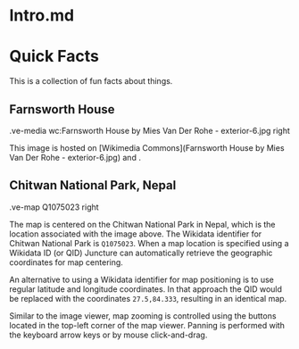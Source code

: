 # Intro.md

# Quick Facts

This is a collection of fun facts about things.

## Farnsworth House

.ve-media wc:Farnsworth House by Mies Van Der Rohe - exterior-6.jpg right



This image is hosted on [Wikimedia Commons](Farnsworth House by Mies Van Der Rohe - exterior-6.jpg) and .



## Chitwan National Park, Nepal

.ve-map Q1075023 right

The map is centered on the Chitwan National Park in Nepal, which is the location associated with the image above.  The Wikidata identifier for Chitwan National Park is `Q1075023`.  When a map location is specified using a Wikidata ID (or QID) Juncture can automatically retrieve the geographic coordinates for map centering.

An alternative to using a Wikidata identifier for map positioning is to use regular latitude and longitude coordinates.  In that approach the QID would be replaced with the coordinates `27.5,84.333`, resulting in an identical map.

Similar to the image viewer, map zooming is controlled using the buttons located in the top-left corner of the map viewer.  Panning is performed with the keyboard arrow keys or by mouse click-and-drag.